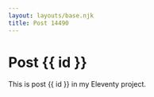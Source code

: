 ```yaml
---
layout: layouts/base.njk
title: Post 14490
---
```


# Post {{ id }}

This is post {{ id }} in my Eleventy project.
